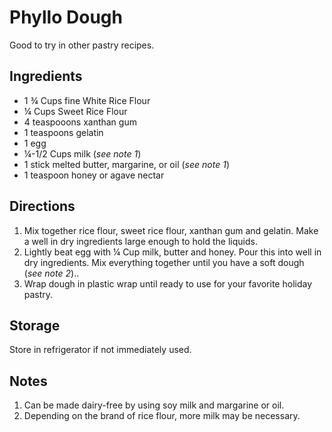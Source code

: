 Phyllo Dough 
============
Good to try in other pastry recipes.

Ingredients
-----------
* 1 ¾ Cups fine White Rice Flour
* ¼ Cups Sweet Rice Flour
* 4 teaspooons xanthan gum
* 1 teaspoons gelatin
* 1 egg
* ¼-1/2 Cups milk (_see note 1_)
* 1 stick melted butter, margarine, or oil (_see note 1_)
* 1 teaspoon honey or agave nectar

Directions
----------
1. Mix together rice flour, sweet rice flour, xanthan gum and gelatin. Make a well in dry ingredients large enough to hold the liquids.
2. Lightly beat egg with ¼ Cup milk, butter and honey. Pour this into well in dry ingredients. Mix everything together until you have a soft dough (_see note 2_)..
3. Wrap dough in plastic wrap until ready to use for your favorite holiday pastry.

Storage
-------
Store in refrigerator if not immediately used.

Notes
-----
1. Can be made dairy-free by using soy milk and margarine or oil.
2. Depending on the brand of rice flour, more milk may be necessary.
